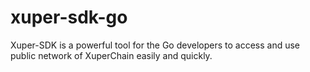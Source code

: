 # xuper-sdk-go
Xuper-SDK is a powerful tool for the Go developers to access and use public network of XuperChain easily and quickly.
